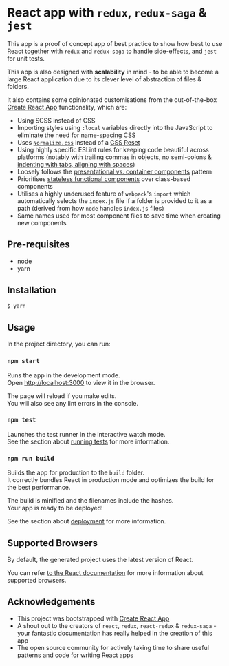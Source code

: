 # React app with `redux`, `redux-saga` & `jest`

This app is a proof of concept app of best practice to show how best to use React together with `redux` and `redux-saga` to handle side-effects, and `jest` for unit tests.

This app is also designed with **scalability** in mind - to be able to become a large React application due to its clever level of abstraction of files & folders.

It also contains some opinionated customisations from the out-of-the-box [Create React App](https://github.com/facebookincubator/create-react-app) functionality, which are:

* Using SCSS instead of CSS
* Importing styles using `:local` variables directly into the JavaScript to eliminate the need for name-spacing CSS
* Uses [`Normalize.css`](https://necolas.github.io/normalize.css/) instead of a [CSS Reset](https://meyerweb.com/eric/tools/css/reset/)
* Using highly specific ESLint rules for keeping code beautiful across platforms (notably with trailing commas in objects, no semi-colons & [indenting with tabs, aligning with spaces](https://dmitryfrank.com/articles/indent_with_tabs_align_with_spaces))
* Loosely follows the [presentational vs. container components](https://medium.com/@dan_abramov/smart-and-dumb-components-7ca2f9a7c7d0) pattern
* Prioritises [stateless functional components](https://code.tutsplus.com/tutorials/stateful-vs-stateless-functional-components-in-react--cms-29541) over class-based components
* Utilises a highly underused feature of `webpack`'s `import` which automatically selects the `index.js` file if a folder is provided to it as a path (derived from how `node` handles `index.js` files)
* Same names used for most component files to save time when creating new components

## Pre-requisites

* node
* yarn

## Installation

```bash
$ yarn
```

## Usage

In the project directory, you can run:

### `npm start`

Runs the app in the development mode.<br>
Open [http://localhost:3000](http://localhost:3000) to view it in the browser.

The page will reload if you make edits.<br>
You will also see any lint errors in the console.

### `npm test`

Launches the test runner in the interactive watch mode.<br>
See the section about [running tests](#running-tests) for more information.

### `npm run build`

Builds the app for production to the `build` folder.<br>
It correctly bundles React in production mode and optimizes the build for the best performance.

The build is minified and the filenames include the hashes.<br>
Your app is ready to be deployed!

See the section about [deployment](#deployment) for more information.

## Supported Browsers

By default, the generated project uses the latest version of React.

You can refer [to the React documentation](https://reactjs.org/docs/react-dom.html#browser-support) for more information about supported browsers.

## Acknowledgements

* This project was bootstrapped with [Create React App](https://github.com/facebookincubator/create-react-app)
* A shout out to the creators of `react`, `redux`, `react-redux` & `redux-saga` - your fantastic documentation has really helped in the creation of this app
* The open source community for actively taking time to share useful patterns and code for writing React apps